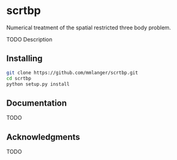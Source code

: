 # scrtbp

Numerical treatment of the spatial restricted three body problem.


TODO Description



## Installing

```bash
git clone https://github.com/mmlanger/scrtbp.git
cd scrtbp
python setup.py install
```

## Documentation

TODO


## Acknowledgments

TODO
